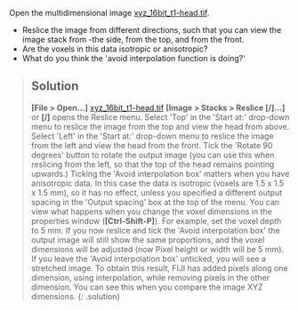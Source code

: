 Open the multidimensional image [xyz_16bit_t1-head.tif](https://github.com/NEUBIAS/training-resources/raw/master/image_data/xyz_16bit_t1-head.tif).
- Reslice the image from different directions, such that you can view the image stack from -the side, from the top, and from the front.
- Are the voxels in this data isotropic or anisotropic?
- What do you think the 'avoid interpolation function is doing?'


> ## Solution
> **[File > Open...]** [xyz_16bit_t1-head.tif](https://github.com/NEUBIAS/training-resources/raw/master/image_data/xyz_16bit_t1-head.tif)
> **[Image > Stacks > Reslice [/]...]** or **[/]** opens the Reslice menu.
> Select 'Top' in the 'Start at:' drop-down menu to reslice the image from the top and view the head from above.
> Select 'Left' in the 'Start at:' drop-down menu to reslice the image from the left and view the head from the front.
> Tick the 'Rotate 90 degrees' button to rotate the output image (you can use this when reslicing from the left, so that the top of the head remains pointing upwards.)
> Ticking the 'Avoid interpolation box' matters when you have anisotropic data. In this case the data is isotropic (voxels are 1.5 x 1.5 x 1.5 mm), so it has no effect, unless you specified a different output spacing in the 'Output spacing' box at the top of the menu. You can view what happens when you change the voxel dimensions in the properties window (**[Ctrl-Shift-P]**). For example, set the voxel depth to 5 mm. If you now reslice and tick the 'Avoid interpolation box' the output image will still show the same proportions, and the voxel dimensions will be adjusted (now Pixel height or width will be 5 mm). If you leave the 'Avoid interpolation box' unticked, you will see a stretched image. To obtain this result, FIJI has added pixels along one dimension, using interpolation, while removing pixels in the other dimension. You can see this when you compare the image XYZ dimensions.
{: .solution}

